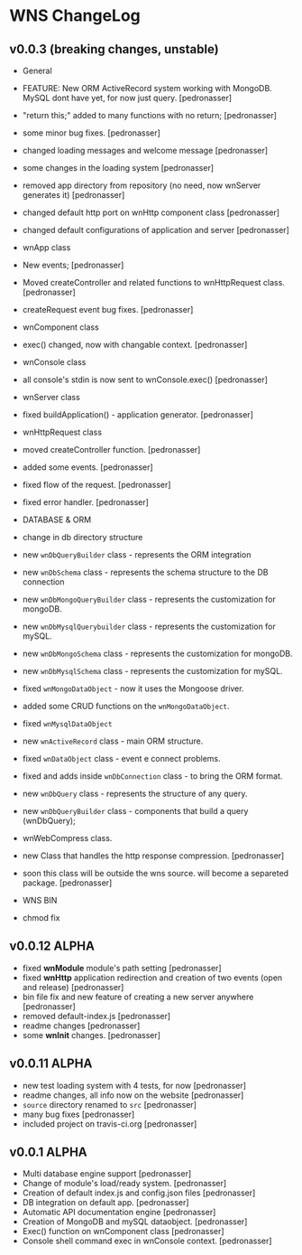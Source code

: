 WNS ChangeLog
========

## v0.0.3 (breaking changes, unstable)

- General
 - FEATURE: New ORM ActiveRecord system working with MongoDB. MySQL dont have yet, for now just query. [pedronasser]
 - "return this;" added to many functions with no return; [pedronasser]
 - some minor bug fixes. [pedronasser]
 - changed loading messages and welcome message [pedronasser]
 - some changes in the loading system [pedronasser]
 - removed app directory from repository (no need, now wnServer generates it) [pedronasser]
 - changed default http port on wnHttp component class [pedronasser]
 - changed default configurations of application and server [pedronasser]

- wnApp class
 - New events; [pedronasser]
 - Moved createController and related functions to wnHttpRequest class. [pedronasser]
 - createRequest event bug fixes. [pedronasser]

- wnComponent class
 - exec() changed, now with changable context. [pedronasser]

- wnConsole class
 - all console's stdin is now sent to wnConsole.exec() [pedronasser]

- wnServer class
 - fixed buildApplication() - application generator. [pedronasser]

- wnHttpRequest class
 - moved createController function. [pedronasser]
 - added some events. [pedronasser]
 - fixed flow of the request. [pedronasser]
 - fixed error handler. [pedronasser]

- DATABASE & ORM
 - change in db directory structure
 - new `wnDbQueryBuilder` class - represents the ORM integration
 - new `wnDbSchema` class - represents the schema structure to the DB connection
 - new `wnDbMongoQueryBuilder` class - represents the customization for mongoDB.
 - new `wnDbMysqlQuerybuilder` class - represents the customization for mySQL.
 - new `wnDbMongoSchema` class - represents the customization for mongoDB.
 - new `wnDbMysqlSchema` class - represents the customization for mySQL.
 - fixed `wnMongoDataObject` - now it uses the Mongoose driver.
 - added some CRUD functions on the `wnMongoDataObject`.
 - fixed `wnMysqlDataObject`
 - new `wnActiveRecord` class - main ORM structure.
 - fixed `wnDataObject` class - event e connect problems.
 - fixed and adds inside `wnDbConnection` class - to bring the ORM format.
 - new `wnDbQuery` class - represents the structure of any query.
 - new `wnDbQueryBuilder` class - components that build a query (wnDbQuery); 

- wnWebCompress class.
 - new Class that handles the http response compression. [pedronasser]
 - soon this class will be outside the wns source. will become a separeted package. [pedronasser]

- WNS BIN
 - chmod fix

## v0.0.12 ALPHA
- fixed **wnModule** module's path setting [pedronasser]
- fixed **wnHttp** application redirection and creation of two events (open and release) [pedronasser]
- bin file fix and new feature of creating a new server anywhere [pedronasser]
- removed default-index.js [pedronasser]
- readme changes [pedronasser]
- some **wnInit** changes. [pedronasser]

## v0.0.11 ALPHA
- new test loading system with 4 tests, for now [pedronasser]
- readme changes, all info now on the website [pedronasser]
- `source` directory renamed to `src` [pedronasser]
- many bug fixes [pedronasser]
- included project on travis-ci.org [pedronasser]

## v0.0.1 ALPHA

- Multi database engine support [pedronasser]
- Change of module's load/ready system. [pedronasser]
- Creation of default index.js and config.json files [pedronasser]
- DB integration on default app. [pedronasser]
- Automatic API documentation engine [pedronasser]
- Creation of MongoDB and mySQL dataobject. [pedronasser]
- Exec() function on wnComponent class [pedronasser]
- Console shell command exec in wnConsole context. [pedronasser]